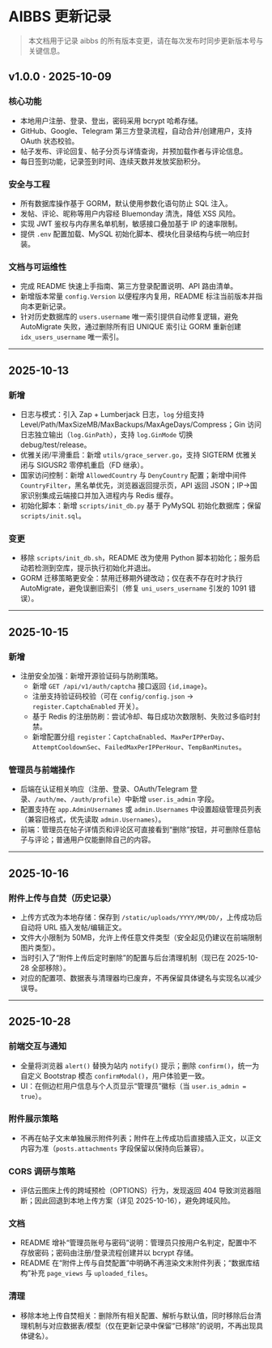 # AIBBS 更新记录

> 本文档用于记录 aibbs 的所有版本变更，请在每次发布时同步更新版本号与关键信息。

## v1.0.0 · 2025-10-09

### 核心功能
- 本地用户注册、登录、登出，密码采用 bcrypt 哈希存储。
- GitHub、Google、Telegram 第三方登录流程，自动合并/创建用户，支持 OAuth 状态校验。
- 帖子发布、评论回复、帖子分页与详情查询，并预加载作者与评论信息。
- 每日签到功能，记录签到时间、连续天数并发放奖励积分。

### 安全与工程
- 所有数据库操作基于 GORM，默认使用参数化语句防止 SQL 注入。
- 发帖、评论、昵称等用户内容经 Bluemonday 清洗，降低 XSS 风险。
- 实现 JWT 鉴权与内存黑名单机制，敏感接口叠加基于 IP 的速率限制。
- 提供 `.env` 配置加载、MySQL 初始化脚本、模块化目录结构与统一响应封装。

### 文档与可运维性
- 完成 README 快速上手指南、第三方登录配置说明、API 路由清单。
- 新增版本常量 `config.Version` 以便程序内复用，README 标注当前版本并指向本更新记录。
- 针对历史数据库的 `users.username` 唯一索引提供自动修复逻辑，避免 AutoMigrate 失败，通过删除所有旧 UNIQUE 索引让 GORM 重新创建 `idx_users_username` 唯一索引。

---

## 2025-10-13

### 新增
- 日志与模式：引入 Zap + Lumberjack 日志，`log` 分组支持 Level/Path/MaxSizeMB/MaxBackups/MaxAgeDays/Compress；Gin 访问日志独立输出（`log.GinPath`），支持 `log.GinMode` 切换 debug/test/release。
- 优雅关闭/平滑重启：新增 `utils/grace_server.go`，支持 SIGTERM 优雅关闭与 SIGUSR2 零停机重启（FD 继承）。
- 国家访问控制：新增 `AllowedCountry` 与 `DenyCountry` 配置；新增中间件 `CountryFilter`，黑名单优先，浏览器返回提示页，API 返回 JSON；IP→国家识别集成云端接口并加入进程内与 Redis 缓存。
- 初始化脚本：新增 `scripts/init_db.py` 基于 PyMySQL 初始化数据库；保留 `scripts/init.sql`。

### 变更
- 移除 `scripts/init_db.sh`，README 改为使用 Python 脚本初始化；服务启动若检测到空库，提示执行初始化并退出。
- GORM 迁移策略更安全：禁用迁移期外键改动；仅在表不存在时才执行 AutoMigrate，避免误删旧索引（修复 `uni_users_username` 引发的 1091 错误）。

---

## 2025-10-15

### 新增
- 注册安全加强：新增开源验证码与防刷策略。
	- 新增 `GET /api/v1/auth/captcha` 接口返回 `{id,image}`。
	- 注册支持验证码校验（可在 `config/config.json` → `register.CaptchaEnabled` 开关）。
	- 基于 Redis 的注册防刷：尝试冷却、每日成功次数限制、失败过多临时封禁。
	- 新增配置分组 `register`：`CaptchaEnabled`、`MaxPerIPPerDay`、`AttemptCooldownSec`、`FailedMaxPerIPPerHour`、`TempBanMinutes`。

### 管理员与前端操作
- 后端在认证相关响应（注册、登录、OAuth/Telegram 登录、`/auth/me`、`/auth/profile`）中新增 `user.is_admin` 字段。
- 配置支持在 `app.AdminUsernames` 或 `admin.Usernames` 中设置超级管理员列表（兼容旧格式，优先读取 `admin.Usernames`）。
- 前端：管理员在帖子详情页和评论区可直接看到“删除”按钮，并可删除任意帖子与评论；普通用户仅能删除自己的内容。

---

## 2025-10-16

### 附件上传与自焚（历史记录）
- 上传方式改为本地存储：保存到 `/static/uploads/YYYY/MM/DD/`，上传成功后自动将 URL 插入发帖/编辑正文。
- 文件大小限制为 50MB，允许上传任意文件类型（安全起见仍建议在前端限制图片类型）。
- 当时引入了“附件上传后定时删除”的配置与后台清理机制（现已在 2025-10-28 全部移除）。
- 对应的配置项、数据表与清理器均已废弃，不再保留具体键名与实现名以减少误导。

---

## 2025-10-28

### 前端交互与通知
- 全量将浏览器 `alert()` 替换为站内 `notify()` 提示；删除 `confirm()`，统一为自定义 Bootstrap 模态 `confirmModal()`，用户体验更一致。
- UI：在侧边栏用户信息与个人页显示“管理员”徽标（当 `user.is_admin = true`）。

### 附件展示策略
- 不再在帖子文末单独展示附件列表；附件在上传成功后直接插入正文，以正文内容为准（`posts.attachments` 字段保留以保持向后兼容）。

### CORS 调研与策略
- 评估云图床上传的跨域预检（OPTIONS）行为，发现返回 404 导致浏览器阻断；因此回退到本地上传方案（详见 2025-10-16），避免跨域风险。

### 文档
- README 增补“管理员账号与密码”说明：管理员只按用户名判定，配置中不存放密码；密码由注册/登录流程创建并以 bcrypt 存储。
- README 在“附件上传与自焚配置”中明确不再渲染文末附件列表；“数据库结构”补充 `page_views` 与 `uploaded_files`。

### 清理
- 移除本地上传自焚相关：删除所有相关配置、解析与默认值，同时移除后台清理机制与对应数据表/模型（仅在更新记录中保留“已移除”的说明，不再出现具体键名）。
